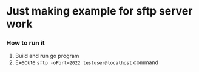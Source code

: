 # Just making example for sftp server work 

### How to run it 

1) Build and run go program 
2) Execute `sftp -oPort=2022 testuser@localhost` command 
